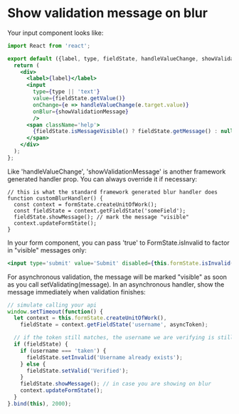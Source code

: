 # Show validation message on blur

Your input component looks like:

```jsx
import React from 'react';

export default ({label, type, fieldState, handleValueChange, showValidationMessage}) => {
  return (
    <div>
      <label>{label}</label>
      <input
        type={type || 'text'}
        value={fieldState.getValue()}
        onChange={e => handleValueChange(e.target.value)}
        onBlur={showValidationMessage}
        />
      <span className='help'>
        {fieldState.isMessageVisible() ? fieldState.getMessage() : null}
      </span>
    </div>
  );
};
```

Like 'handleValueChange', 'showValidationMessage' is another framework generated handler prop. You can always override it if necessary:

```es6
// this is what the standard framework generated blur handler does
function customBlurHandler() {
  const context = formState.createUnitOfWork();
  const fieldState = context.getFieldState('someField');
  fieldState.showMessage(); // mark the message "visible"
  context.updateFormState();
}
```

In your form component, you can pass 'true' to FormState.isInvalid to factor in "visible" messages only:

```jsx
<input type='submit' value='Submit' disabled={this.formState.isInvalid(true)}/>
```

For asynchronous validation, the message will be marked "visible" as soon as you call setValidating(message). In an asynchronous handler, show the message immediately when validation finishes:

```jsx
// simulate calling your api
window.setTimeout(function() {
  let context = this.formState.createUnitOfWork(),
    fieldState = context.getFieldState('username', asyncToken);

  // if the token still matches, the username we are verifying is still relevant
  if (fieldState) {
    if (username === 'taken') {
      fieldState.setInvalid('Username already exists');
    } else {
      fieldState.setValid('Verified');
    }
    fieldState.showMessage(); // in case you are showing on blur
    context.updateFormState();
  }
}.bind(this), 2000);
```

